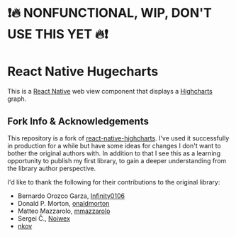 # ❗️🔥 NONFUNCTIONAL, WIP, DON'T USE THIS YET 🔥❗️

# React Native Hugecharts

This is a [React Native](reactnative) web view component that displays a [Highcharts](highcharts) graph.


## Fork Info & Acknowledgements
This repository is a fork of [react-native-highcharts](rn-highcharts). I've used it successfully in production for a while but have some ideas for changes I don't want to bother the original authors with. In addition to that I see this as a learning opportunity to publish my first library, to gain a deeper understanding from the library author perspective.


I'd like to thank the following for their contributions to the original library:

* Bernardo Orozco Garza, [Infinity0106](https://github.com/Infinity0106)
* Donald P. Morton, [onaldmorton](https://github.com/donaldmorton)
* Matteo Mazzarolo, [mmazzarolo](https://github.com/mmazzarolo)
* Sergei Č., [Noiwex](https://github.com/Noiwex)
* [nkov](https://github.com/nkov)


[reactnative]: https://facebook.github.io/react-native/
[highcharts]: https://www.highcharts.com/
[rn-highcharts]: https://github.com/TradingPal/react-native-highcharts


 
